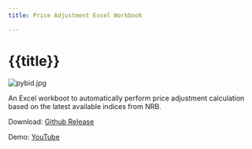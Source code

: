 ```yaml
---
title: Price Adjustment Excel Workbook

---
```

# {{title}}
![pybid.jpg](/static/img/priceadj.jpg)

An Excel workboot to automatically perform price adjustment calculation based on the latest available indices from NRB.

Download: [Github Release](https://github.com/pragyanone/PriceAdjExcel/releases/latest/download/PriceAdjCalc_ShresthaPragyan.com.np.xlsm)

Demo: <a href="https://youtu.be/ZD0b-OvkIZI" target="_blank">YouTube</a>